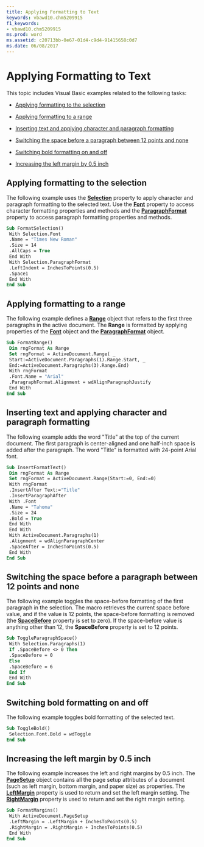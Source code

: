 ```yaml
---
title: Applying Formatting to Text
keywords: vbawd10.chm5209915
f1_keywords:
- vbawd10.chm5209915
ms.prod: word
ms.assetid: c20713bb-0e67-01d4-c9d4-91415658c0d7
ms.date: 06/08/2017
---
```



# Applying Formatting to Text

This topic includes Visual Basic examples related to the following tasks:


-  [Applying formatting to the selection](#Selection)
    
-  [Applying formatting to a range](#Range)
    
-  [Inserting text and applying character and paragraph formatting](#Inserting)
    
-  [Switching the space before a paragraph between 12 points and none](#TogglingSpace)
    
-  [Switching bold formatting on and off](#TogglingBold)
    
-  [Increasing the left margin by 0.5 inch](#Increasing)
    

## Applying formatting to the selection

The following example uses the  **[Selection](application-selection-property-word.md)** property to apply character and paragraph formatting to the selected text. Use the  **[Font](selection-font-property-word.md)** property to access character formatting properties and methods and the  **[ParagraphFormat](selection-paragraphformat-property-word.md)** property to access paragraph formatting properties and methods.


```vb
Sub FormatSelection() 
 With Selection.Font 
 .Name = "Times New Roman" 
 .Size = 14 
 .AllCaps = True 
 End With 
 With Selection.ParagraphFormat 
 .LeftIndent = InchesToPoints(0.5) 
 .Space1 
 End With 
End Sub
```


## Applying formatting to a range

The following example defines a  **[Range](range-object-word.md)** object that refers to the first three paragraphs in the active document. The  **Range** is formatted by applying properties of the **[Font](font-object-word.md)** object and the  **[ParagraphFormat](paragraphformat-object-word.md)** object.


```vb
Sub FormatRange() 
 Dim rngFormat As Range 
 Set rngFormat = ActiveDocument.Range( _ 
 Start:=ActiveDocument.Paragraphs(1).Range.Start, _ 
 End:=ActiveDocument.Paragraphs(3).Range.End) 
 With rngFormat 
 .Font.Name = "Arial" 
 .ParagraphFormat.Alignment = wdAlignParagraphJustify 
 End With 
End Sub
```


## Inserting text and applying character and paragraph formatting

The following example adds the word "Title" at the top of the current document. The first paragraph is center-aligned and one half-inch space is added after the paragraph. The word "Title" is formatted with 24-point Arial font.


```vb
Sub InsertFormatText() 
 Dim rngFormat As Range 
 Set rngFormat = ActiveDocument.Range(Start:=0, End:=0) 
 With rngFormat 
 .InsertAfter Text:="Title" 
 .InsertParagraphAfter 
 With .Font 
 .Name = "Tahoma" 
 .Size = 24 
 .Bold = True 
 End With 
 End With 
 With ActiveDocument.Paragraphs(1) 
 .Alignment = wdAlignParagraphCenter 
 .SpaceAfter = InchesToPoints(0.5) 
 End With 
End Sub
```


## Switching the space before a paragraph between 12 points and none

The following example toggles the space-before formatting of the first paragraph in the selection. The macro retrieves the current space before value, and if the value is 12 points, the space-before formatting is removed (the  **[SpaceBefore](paragraph-spacebefore-property-word.md)** property is set to zero). If the space-before value is anything other than 12, the  **SpaceBefore** property is set to 12 points.


```vb
Sub ToggleParagraphSpace() 
 With Selection.Paragraphs(1) 
 If .SpaceBefore <> 0 Then 
 .SpaceBefore = 0 
 Else 
 .SpaceBefore = 6 
 End If 
 End With 
End Sub
```


## Switching bold formatting on and off

The following example toggles bold formatting of the selected text.


```vb
Sub ToggleBold() 
 Selection.Font.Bold = wdToggle 
End Sub
```


## Increasing the left margin by 0.5 inch

The following example increases the left and right margins by 0.5 inch. The  **[PageSetup](pagesetup-object-word.md)** object contains all the page setup attributes of a document (such as left margin, bottom margin, and paper size) as properties. The **[LeftMargin](pagesetup-leftmargin-property-word.md)** property is used to return and set the left margin setting. The  **[RightMargin](pagesetup-rightmargin-property-word.md)** property is used to return and set the right margin setting.


```vb
Sub FormatMargins() 
 With ActiveDocument.PageSetup 
 .LeftMargin = .LeftMargin + InchesToPoints(0.5) 
 .RightMargin = .RightMargin + InchesToPoints(0.5) 
 End With 
End Sub
```


